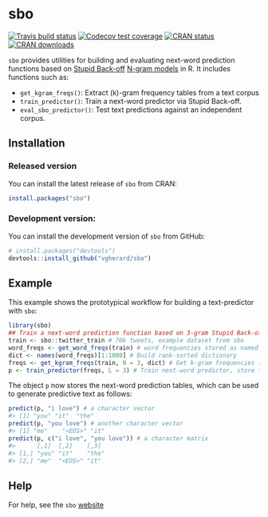 
<!-- README.md is generated from README.Rmd. Please edit that file -->

# sbo

<!-- badges: start -->

[![Travis build
status](https://travis-ci.com/vgherard/sbo.svg?branch=master)](https://travis-ci.com/vgherard/sbo)
[![Codecov test
coverage](https://codecov.io/gh/vgherard/sbo/branch/master/graph/badge.svg)](https://codecov.io/gh/vgherard/sbo?branch=master)
[![CRAN
status](https://www.r-pkg.org/badges/version/sbo)](https://CRAN.R-project.org/package=sbo)
[![CRAN
downloads](http://cranlogs.r-pkg.org/badges/grand-total/sbo)](https://CRAN.R-project.org/package=sbo)
<!-- badges: end -->

`sbo` provides utilities for building and evaluating next-word
prediction functions based on [Stupid
Back-off](https://www.aclweb.org/anthology/D07-1090.pdf) [N-gram
models](https://en.wikipedia.org/wiki/N-gram) in R. It includes
functions such as:

  - `get_kgram_freqs()`: Extract \(k\)-gram frequency tables from a text
    corpus
  - `train_predictor()`: Train a next-word predictor via Stupid
    Back-off.
  - `eval_sbo_predictor()`: Test text predictions against an independent
    corpus.

## Installation

### Released version

You can install the latest release of `sbo` from CRAN:

``` r
install.packages("sbo")
```

### Development version:

You can install the development version of `sbo` from GitHub:

``` r
# install.packages("devtools")
devtools::install_github("vgherard/sbo")
```

## Example

This example shows the prototypical workflow for building a
text-predictor with `sbo`:

``` r
library(sbo)
## Train a next-word prediction function based on 3-gram Stupid Back-off. 
train <- sbo::twitter_train # 70k tweets, example dataset from sbo
word_freqs <- get_word_freqs(train) # word frequencies stored as named integer
dict <- names(word_freqs)[1:1000] # Build rank-sorted dictionary
freqs <- get_kgram_freqs(train, N = 3, dict) # Get k-gram frequencies (up to 3-grams)
p <- train_predictor(freqs, L = 3) # Train next-word predictor, store top L = 3 predictions
```

The object `p` now stores the next-word prediction tables, which can be
used to generate predictive text as follows:

``` r
predict(p, "i love") # a character vector
#> [1] "you" "it"  "the"
predict(p, "you love") # another character vector
#> [1] "me"    "<EOS>" "it"
predict(p, c("i love", "you love")) # a character matrix
#>      [,1]  [,2]    [,3] 
#> [1,] "you" "it"    "the"
#> [2,] "me"  "<EOS>" "it"
```

## Help

For help, see the `sbo` [website](https://vgherard.github.io/sbo/)
